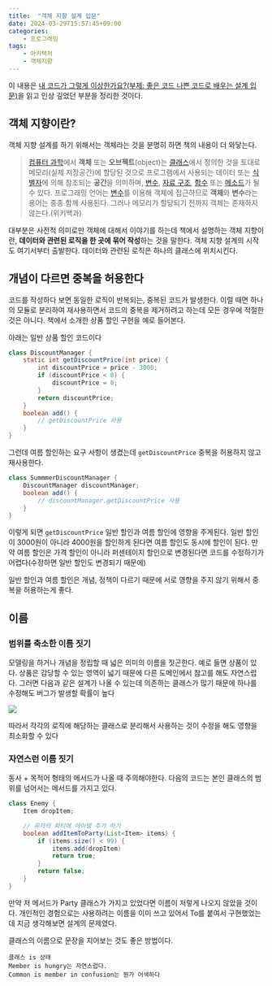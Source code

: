 ```yaml
---
title:  "객체 지향 설계 입문"
date: 2024-03-29T15:57:45+09:00
categories: 
    - 프로그래밍
tags:
    - 아키텍처
    - 객체지향
---
```


이 내용은 [내 코드가 그렇게 이상한가요?(부제: 좋은 코드 나쁜 코드로 배우는 설계 입문)](https://product.kyobobook.co.kr/detail/S000202521361?utm_source=google&utm_medium=cpc&utm_campaign=googleSearch&gad_source=1&gclid=Cj0KCQjwqpSwBhClARIsADlZ_TkmQfM2OMd0L79Gd2aZFsOE990EY1OH9O9edAH-wPIXo733GJhmmgYaAn4YEALw_wcB)을 읽고 인상 깊었던 부분을 정리한 것이다.

## 객체 지향이란?
객체 지향 설계를 하기 위해서는 객체라는 것을 분명히 하면 책의 내용이 더 와닿는다. 

>[컴퓨터 과학](https://ko.wikipedia.org/wiki/%EC%BB%B4%ED%93%A8%ED%84%B0_%EA%B3%BC%ED%95%99 "컴퓨터 과학")에서 **객체** 또는 **오브젝트**(object)는 [클래스](https://ko.wikipedia.org/wiki/%ED%81%B4%EB%9E%98%EC%8A%A4_(%EC%BB%B4%ED%93%A8%ED%84%B0_%ED%94%84%EB%A1%9C%EA%B7%B8%EB%9E%98%EB%B0%8D) "클래스 (컴퓨터 프로그래밍)")에서 정의한 것을 토대로 메모리(실제 저장공간)에 할당된 것으로 프로그램에서 사용되는 데이터 또는 [식별자](https://ko.wikipedia.org/wiki/%EC%8B%9D%EB%B3%84%EC%9E%90 "식별자")에 의해 참조되는 **공간**을 의미하며, [변수](https://ko.wikipedia.org/wiki/%EB%B3%80%EC%88%98_(%EC%BB%B4%ED%93%A8%ED%84%B0_%EA%B3%BC%ED%95%99) "변수 (컴퓨터 과학)"), [자료 구조](https://ko.wikipedia.org/wiki/%EC%9E%90%EB%A3%8C_%EA%B5%AC%EC%A1%B0 "자료 구조"), [함수](https://ko.wikipedia.org/wiki/%ED%95%A8%EC%88%98_(%ED%94%84%EB%A1%9C%EA%B7%B8%EB%9E%98%EB%B0%8D) "함수 (프로그래밍)") 또는 [메소드](https://ko.wikipedia.org/wiki/%EB%A9%94%EC%86%8C%EB%93%9C "메소드")가 될 수 있다. 프로그래밍 언어는 [변수](https://ko.wikipedia.org/wiki/%EB%B3%80%EC%88%98_(%EC%BB%B4%ED%93%A8%ED%84%B0_%EA%B3%BC%ED%95%99) "변수 (컴퓨터 과학)")를 이용해 객체에 접근하므로 **객체**와 **변수**라는 용어는 종종 함께 사용된다. 그러나 메모리가 할당되기 전까지 객체는 존재하지 않는다.(위키백과)

대부분은 사전적 의미로만 객체에 대해서 이야기를 하는데 책에서 설명하는 객체 지향이란, **데이터와 관련된 로직을 한 곳에 묶어 작성**하는 것을 말한다. 객체 지향 설계의 시작도 여기서부터 출발한다. 데이터와 관련된 로직은 하나의 클래스에 위치시킨다.
## 개념이 다르면 중복을 허용한다
코드를 작성하다 보면 동일한 로직이 반복되는, 중복된 코드가 발생한다. 이럴 때면 하나의 모듈로 분리하여 재사용하면서 코드의 중복을 제거하려고 하는데 모든 경우에 적절한 것은 아니다. 책에서 소개한 상품 할인 구현을 예로 들어본다.

아래는 일반 상품 할인 코드이다
```java
class DiscountManager {
	static int getDiscountPrice(int price) {
		int discountPrice = price - 3000;
		if (discountPrice < 0) {
			discountPrice = 0;
		}
		return discountPrice;
	}
	boolean add() {
		// getDiscountPrice 사용
	}
}

```

그런데 여름 할인하는 요구 사항이 생겼는데 `getDiscountPrice` 중복을 허용하지 않고 재사용한다.
```java
class SummmerDiscountManager {
	DiscountManager discountManager;
	boolean add() {
		// discountManager.getDiscountPrice 사용
	}
}
```

이렇게 되면 `getDiscountPrice` 일반 할인과 여름 할인에 영향을 주게된다. 일반 할인이 3000원이 아니라 4000원을 할인하게 된다면 여름 할인도 동시에 할인이 된다. 만약 여름 할인은 가격 할인이 아니라 퍼센테이지 할인으로 변경된다면 코드를 수정하기가 어렵다(수정하면 일반 할인도 변경되기 때문에)

일반 할인과 여름 할인은 개념, 정책이 다르기 때문에 서로 영향을 주지 않기 위해서 중복을 허용하는게 좋다. 


## 이름
### 범위를 축소한 이름 짓기
모델링을 하거나 개념을 정립할 때 넓은 의미의 이름을 짓곤한다. 예로 들면 상품이 있다. 상품은 감당할 수 있는 영역이 넓기 때문에 다른 도메인에서 참고를 해도 자연스럽다. 그러면 다음과 같은 설계가 나올 수 있는데 의존하는 클래스가 많기 때문에 하나를 수정해도 버그가 발생할 확률이 높다

![](https://i.imgur.com/8sg2iuo.png)

따라서 각각의 로직에 해당하는 클래스로 분리해서 사용하는 것이 수정을 해도 영향을 최소화할 수 있다
### 자연스런 이름 짓기
동사 + 목적어 형태의 메서드가 나올 때 주의해야한다. 다음의 코드는 본인 클래스의 범위를 넘어서는 메서드를 가지고 있다.
```java
class Enemy {
	Item dropItem;

	// 유저의 파티에 아이템 추가 하기
	boolean addItemToParty(List<Item> items) {
		if (items.size() < 99) {
			items.add(dropItem)
			return true;
		}
		return false;
	}
}
```

만약 저 메서드가 Party 클래스가 가지고 있었다면 이름이 저렇게 나오지 않았을 것이다. 개인적인 경험으로는 사용하려는 이름을 이미 쓰고 있어서 To를 붙여서 구현했었는데 지금 생각해보면 설계의 문제였다.

클래스의 이름으로 문장을 지어보는 것도 좋은 방법이다.
```
클래스 is 상태
Member is hungry는 자연스럽다. 
Common is member in confusion는 뭔가 어색하다
```
